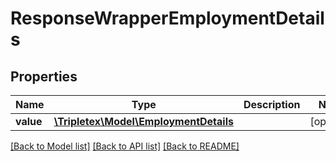 # ResponseWrapperEmploymentDetails

## Properties
Name | Type | Description | Notes
------------ | ------------- | ------------- | -------------
**value** | [**\Tripletex\Model\EmploymentDetails**](EmploymentDetails.md) |  | [optional] 

[[Back to Model list]](../../README.md#documentation-for-models) [[Back to API list]](../../README.md#documentation-for-api-endpoints) [[Back to README]](../../README.md)

